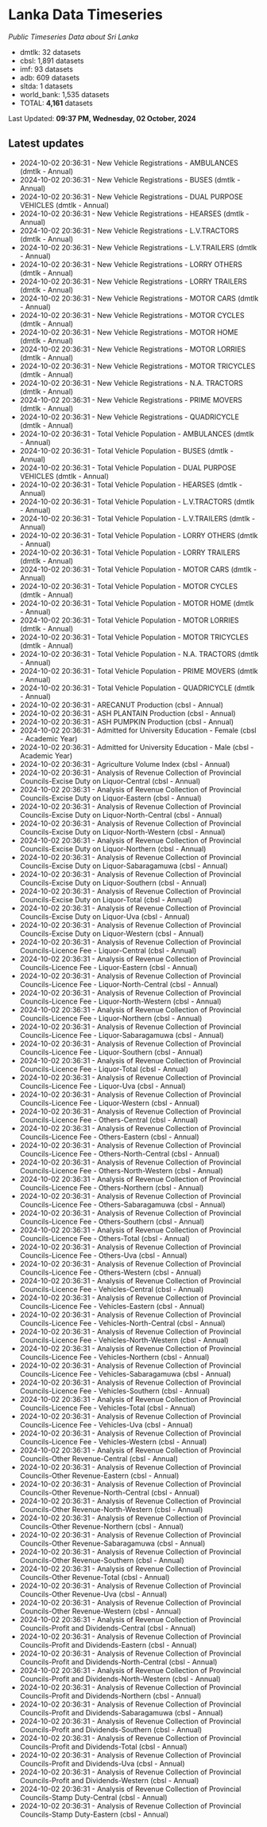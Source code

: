# Lanka Data Timeseries
*Public Timeseries Data about Sri Lanka*

* dmtlk: 32 datasets
* cbsl: 1,891 datasets
* imf: 93 datasets
* adb: 609 datasets
* sltda: 1 datasets
* world_bank: 1,535 datasets
* TOTAL: **4,161** datasets

Last Updated: **09:37 PM, Wednesday, 02 October, 2024**

## Latest updates

* 2024-10-02 20:36:31 - New Vehicle Registrations - AMBULANCES (dmtlk - Annual)
* 2024-10-02 20:36:31 - New Vehicle Registrations - BUSES (dmtlk - Annual)
* 2024-10-02 20:36:31 - New Vehicle Registrations - DUAL PURPOSE VEHICLES (dmtlk - Annual)
* 2024-10-02 20:36:31 - New Vehicle Registrations - HEARSES (dmtlk - Annual)
* 2024-10-02 20:36:31 - New Vehicle Registrations - L.V.TRACTORS (dmtlk - Annual)
* 2024-10-02 20:36:31 - New Vehicle Registrations - L.V.TRAILERS (dmtlk - Annual)
* 2024-10-02 20:36:31 - New Vehicle Registrations - LORRY OTHERS (dmtlk - Annual)
* 2024-10-02 20:36:31 - New Vehicle Registrations - LORRY TRAILERS (dmtlk - Annual)
* 2024-10-02 20:36:31 - New Vehicle Registrations - MOTOR CARS (dmtlk - Annual)
* 2024-10-02 20:36:31 - New Vehicle Registrations - MOTOR CYCLES (dmtlk - Annual)
* 2024-10-02 20:36:31 - New Vehicle Registrations - MOTOR HOME (dmtlk - Annual)
* 2024-10-02 20:36:31 - New Vehicle Registrations - MOTOR LORRIES (dmtlk - Annual)
* 2024-10-02 20:36:31 - New Vehicle Registrations - MOTOR TRICYCLES (dmtlk - Annual)
* 2024-10-02 20:36:31 - New Vehicle Registrations - N.A. TRACTORS (dmtlk - Annual)
* 2024-10-02 20:36:31 - New Vehicle Registrations - PRIME MOVERS (dmtlk - Annual)
* 2024-10-02 20:36:31 - New Vehicle Registrations - QUADRICYCLE (dmtlk - Annual)
* 2024-10-02 20:36:31 - Total Vehicle Population - AMBULANCES (dmtlk - Annual)
* 2024-10-02 20:36:31 - Total Vehicle Population - BUSES (dmtlk - Annual)
* 2024-10-02 20:36:31 - Total Vehicle Population - DUAL PURPOSE VEHICLES (dmtlk - Annual)
* 2024-10-02 20:36:31 - Total Vehicle Population - HEARSES (dmtlk - Annual)
* 2024-10-02 20:36:31 - Total Vehicle Population - L.V.TRACTORS (dmtlk - Annual)
* 2024-10-02 20:36:31 - Total Vehicle Population - L.V.TRAILERS (dmtlk - Annual)
* 2024-10-02 20:36:31 - Total Vehicle Population - LORRY OTHERS (dmtlk - Annual)
* 2024-10-02 20:36:31 - Total Vehicle Population - LORRY TRAILERS (dmtlk - Annual)
* 2024-10-02 20:36:31 - Total Vehicle Population - MOTOR CARS (dmtlk - Annual)
* 2024-10-02 20:36:31 - Total Vehicle Population - MOTOR CYCLES (dmtlk - Annual)
* 2024-10-02 20:36:31 - Total Vehicle Population - MOTOR HOME (dmtlk - Annual)
* 2024-10-02 20:36:31 - Total Vehicle Population - MOTOR LORRIES (dmtlk - Annual)
* 2024-10-02 20:36:31 - Total Vehicle Population - MOTOR TRICYCLES (dmtlk - Annual)
* 2024-10-02 20:36:31 - Total Vehicle Population - N.A. TRACTORS (dmtlk - Annual)
* 2024-10-02 20:36:31 - Total Vehicle Population - PRIME MOVERS (dmtlk - Annual)
* 2024-10-02 20:36:31 - Total Vehicle Population - QUADRICYCLE (dmtlk - Annual)
* 2024-10-02 20:36:31 - ARECANUT Production (cbsl - Annual)
* 2024-10-02 20:36:31 - ASH PLANTAIN Production (cbsl - Annual)
* 2024-10-02 20:36:31 - ASH PUMPKIN Production (cbsl - Annual)
* 2024-10-02 20:36:31 - Admitted for University Education - Female (cbsl - Academic Year)
* 2024-10-02 20:36:31 - Admitted for University Education - Male (cbsl - Academic Year)
* 2024-10-02 20:36:31 - Agriculture Volume Index (cbsl - Annual)
* 2024-10-02 20:36:31 - Analysis of Revenue Collection of Provincial Councils-Excise Duty on Liquor-Central (cbsl - Annual)
* 2024-10-02 20:36:31 - Analysis of Revenue Collection of Provincial Councils-Excise Duty on Liquor-Eastern (cbsl - Annual)
* 2024-10-02 20:36:31 - Analysis of Revenue Collection of Provincial Councils-Excise Duty on Liquor-North-Central (cbsl - Annual)
* 2024-10-02 20:36:31 - Analysis of Revenue Collection of Provincial Councils-Excise Duty on Liquor-North-Western (cbsl - Annual)
* 2024-10-02 20:36:31 - Analysis of Revenue Collection of Provincial Councils-Excise Duty on Liquor-Northern (cbsl - Annual)
* 2024-10-02 20:36:31 - Analysis of Revenue Collection of Provincial Councils-Excise Duty on Liquor-Sabaragamuwa (cbsl - Annual)
* 2024-10-02 20:36:31 - Analysis of Revenue Collection of Provincial Councils-Excise Duty on Liquor-Southern (cbsl - Annual)
* 2024-10-02 20:36:31 - Analysis of Revenue Collection of Provincial Councils-Excise Duty on Liquor-Total (cbsl - Annual)
* 2024-10-02 20:36:31 - Analysis of Revenue Collection of Provincial Councils-Excise Duty on Liquor-Uva (cbsl - Annual)
* 2024-10-02 20:36:31 - Analysis of Revenue Collection of Provincial Councils-Excise Duty on Liquor-Western (cbsl - Annual)
* 2024-10-02 20:36:31 - Analysis of Revenue Collection of Provincial Councils-Licence Fee - Liquor-Central (cbsl - Annual)
* 2024-10-02 20:36:31 - Analysis of Revenue Collection of Provincial Councils-Licence Fee - Liquor-Eastern (cbsl - Annual)
* 2024-10-02 20:36:31 - Analysis of Revenue Collection of Provincial Councils-Licence Fee - Liquor-North-Central (cbsl - Annual)
* 2024-10-02 20:36:31 - Analysis of Revenue Collection of Provincial Councils-Licence Fee - Liquor-North-Western (cbsl - Annual)
* 2024-10-02 20:36:31 - Analysis of Revenue Collection of Provincial Councils-Licence Fee - Liquor-Northern (cbsl - Annual)
* 2024-10-02 20:36:31 - Analysis of Revenue Collection of Provincial Councils-Licence Fee - Liquor-Sabaragamuwa (cbsl - Annual)
* 2024-10-02 20:36:31 - Analysis of Revenue Collection of Provincial Councils-Licence Fee - Liquor-Southern (cbsl - Annual)
* 2024-10-02 20:36:31 - Analysis of Revenue Collection of Provincial Councils-Licence Fee - Liquor-Total (cbsl - Annual)
* 2024-10-02 20:36:31 - Analysis of Revenue Collection of Provincial Councils-Licence Fee - Liquor-Uva (cbsl - Annual)
* 2024-10-02 20:36:31 - Analysis of Revenue Collection of Provincial Councils-Licence Fee - Liquor-Western (cbsl - Annual)
* 2024-10-02 20:36:31 - Analysis of Revenue Collection of Provincial Councils-Licence Fee - Others-Central (cbsl - Annual)
* 2024-10-02 20:36:31 - Analysis of Revenue Collection of Provincial Councils-Licence Fee - Others-Eastern (cbsl - Annual)
* 2024-10-02 20:36:31 - Analysis of Revenue Collection of Provincial Councils-Licence Fee - Others-North-Central (cbsl - Annual)
* 2024-10-02 20:36:31 - Analysis of Revenue Collection of Provincial Councils-Licence Fee - Others-North-Western (cbsl - Annual)
* 2024-10-02 20:36:31 - Analysis of Revenue Collection of Provincial Councils-Licence Fee - Others-Northern (cbsl - Annual)
* 2024-10-02 20:36:31 - Analysis of Revenue Collection of Provincial Councils-Licence Fee - Others-Sabaragamuwa (cbsl - Annual)
* 2024-10-02 20:36:31 - Analysis of Revenue Collection of Provincial Councils-Licence Fee - Others-Southern (cbsl - Annual)
* 2024-10-02 20:36:31 - Analysis of Revenue Collection of Provincial Councils-Licence Fee - Others-Total (cbsl - Annual)
* 2024-10-02 20:36:31 - Analysis of Revenue Collection of Provincial Councils-Licence Fee - Others-Uva (cbsl - Annual)
* 2024-10-02 20:36:31 - Analysis of Revenue Collection of Provincial Councils-Licence Fee - Others-Western (cbsl - Annual)
* 2024-10-02 20:36:31 - Analysis of Revenue Collection of Provincial Councils-Licence Fee - Vehicles-Central (cbsl - Annual)
* 2024-10-02 20:36:31 - Analysis of Revenue Collection of Provincial Councils-Licence Fee - Vehicles-Eastern (cbsl - Annual)
* 2024-10-02 20:36:31 - Analysis of Revenue Collection of Provincial Councils-Licence Fee - Vehicles-North-Central (cbsl - Annual)
* 2024-10-02 20:36:31 - Analysis of Revenue Collection of Provincial Councils-Licence Fee - Vehicles-North-Western (cbsl - Annual)
* 2024-10-02 20:36:31 - Analysis of Revenue Collection of Provincial Councils-Licence Fee - Vehicles-Northern (cbsl - Annual)
* 2024-10-02 20:36:31 - Analysis of Revenue Collection of Provincial Councils-Licence Fee - Vehicles-Sabaragamuwa (cbsl - Annual)
* 2024-10-02 20:36:31 - Analysis of Revenue Collection of Provincial Councils-Licence Fee - Vehicles-Southern (cbsl - Annual)
* 2024-10-02 20:36:31 - Analysis of Revenue Collection of Provincial Councils-Licence Fee - Vehicles-Total (cbsl - Annual)
* 2024-10-02 20:36:31 - Analysis of Revenue Collection of Provincial Councils-Licence Fee - Vehicles-Uva (cbsl - Annual)
* 2024-10-02 20:36:31 - Analysis of Revenue Collection of Provincial Councils-Licence Fee - Vehicles-Western (cbsl - Annual)
* 2024-10-02 20:36:31 - Analysis of Revenue Collection of Provincial Councils-Other Revenue-Central (cbsl - Annual)
* 2024-10-02 20:36:31 - Analysis of Revenue Collection of Provincial Councils-Other Revenue-Eastern (cbsl - Annual)
* 2024-10-02 20:36:31 - Analysis of Revenue Collection of Provincial Councils-Other Revenue-North-Central (cbsl - Annual)
* 2024-10-02 20:36:31 - Analysis of Revenue Collection of Provincial Councils-Other Revenue-North-Western (cbsl - Annual)
* 2024-10-02 20:36:31 - Analysis of Revenue Collection of Provincial Councils-Other Revenue-Northern (cbsl - Annual)
* 2024-10-02 20:36:31 - Analysis of Revenue Collection of Provincial Councils-Other Revenue-Sabaragamuwa (cbsl - Annual)
* 2024-10-02 20:36:31 - Analysis of Revenue Collection of Provincial Councils-Other Revenue-Southern (cbsl - Annual)
* 2024-10-02 20:36:31 - Analysis of Revenue Collection of Provincial Councils-Other Revenue-Total (cbsl - Annual)
* 2024-10-02 20:36:31 - Analysis of Revenue Collection of Provincial Councils-Other Revenue-Uva (cbsl - Annual)
* 2024-10-02 20:36:31 - Analysis of Revenue Collection of Provincial Councils-Other Revenue-Western (cbsl - Annual)
* 2024-10-02 20:36:31 - Analysis of Revenue Collection of Provincial Councils-Profit and Dividends-Central (cbsl - Annual)
* 2024-10-02 20:36:31 - Analysis of Revenue Collection of Provincial Councils-Profit and Dividends-Eastern (cbsl - Annual)
* 2024-10-02 20:36:31 - Analysis of Revenue Collection of Provincial Councils-Profit and Dividends-North-Central (cbsl - Annual)
* 2024-10-02 20:36:31 - Analysis of Revenue Collection of Provincial Councils-Profit and Dividends-North-Western (cbsl - Annual)
* 2024-10-02 20:36:31 - Analysis of Revenue Collection of Provincial Councils-Profit and Dividends-Northern (cbsl - Annual)
* 2024-10-02 20:36:31 - Analysis of Revenue Collection of Provincial Councils-Profit and Dividends-Sabaragamuwa (cbsl - Annual)
* 2024-10-02 20:36:31 - Analysis of Revenue Collection of Provincial Councils-Profit and Dividends-Southern (cbsl - Annual)
* 2024-10-02 20:36:31 - Analysis of Revenue Collection of Provincial Councils-Profit and Dividends-Total (cbsl - Annual)
* 2024-10-02 20:36:31 - Analysis of Revenue Collection of Provincial Councils-Profit and Dividends-Uva (cbsl - Annual)
* 2024-10-02 20:36:31 - Analysis of Revenue Collection of Provincial Councils-Profit and Dividends-Western (cbsl - Annual)
* 2024-10-02 20:36:31 - Analysis of Revenue Collection of Provincial Councils-Stamp Duty-Central (cbsl - Annual)
* 2024-10-02 20:36:31 - Analysis of Revenue Collection of Provincial Councils-Stamp Duty-Eastern (cbsl - Annual)